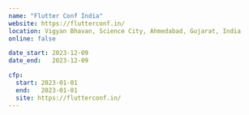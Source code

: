 ```yaml
---
name: "Flutter Conf India"
website: https://flutterconf.in/
location: Vigyan Bhavan, Science City, Ahmedabad, Gujarat, India
online: false

date_start: 2023-12-09
date_end:   2023-12-09

cfp:
  start: 2023-01-01
  end:   2023-01-01
  site: https://flutterconf.in/
---
```

